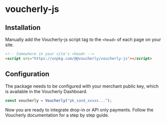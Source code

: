 # voucherly-js

## Installation
Manually add the Voucherly-js script tag to the `<head>` of each page on your site.

```html
<!-- Somewhere in your site's <head> -->
<script src="https://unpkg.com/@@voucherly/voucherly-js"></script>
```

## Configuration
The package needs to be configured with your merchant public key, which is available in the Voucherly Dashboard.

```js
const voucherly = Voucherly("pk_sand_xxxxx...");
```

Now you are ready to integrate drop-in or API only payments. Follow the Voucherly documentation for a step by step guide.